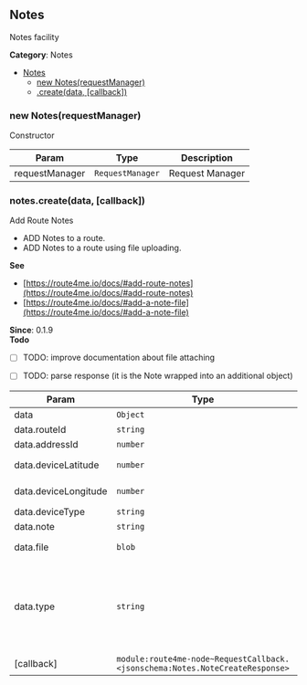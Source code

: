 <a id="Notes" name="Notes"></a>

## Notes

Notes facility

**Category**: Notes  

* [Notes](#Notes)
    * [new Notes(requestManager)](#new_Notes_new)
    * [.create(data, [callback])](#Notes+create)

<a id="new_Notes_new" name="new_Notes_new"></a>

### new Notes(requestManager)

Constructor


| Param | Type | Description |
| --- | --- | --- |
| requestManager | <code>RequestManager</code> | Request Manager |

<a id="Notes+create" name="Notes+create"></a>

### notes.create(data, [callback])

Add Route Notes

* ADD Notes to a route.
* ADD Notes to a route using file uploading.

**See**

- [https://route4me.io/docs/#add-route-notes](https://route4me.io/docs/#add-route-notes)
- [https://route4me.io/docs/#add-a-note-file](https://route4me.io/docs/#add-a-note-file)

**Since**: 0.1.9  
**Todo**

- [ ] TODO: improve documentation about file attaching
- [ ] TODO: parse response (it is the Note wrapped into an additional object)


| Param | Type | Description |
| --- | --- | --- |
| data | <code>Object</code> | Note Data |
| data.routeId | <code>string</code> | Route ID |
| data.addressId | <code>number</code> | Address ID |
| data.deviceLatitude | <code>number</code> | Device latitude |
| data.deviceLongitude | <code>number</code> | Device longitude |
| data.deviceType | <code>string</code> | Device type |
| data.note | <code>string</code> | NOTE text |
| data.file | <code>blob</code> | FILE to use as a note |
| data.type | <code>string</code> | FILE/NOTE type. One of `DRIVER_IMG`, `VEHICLE_IMG`, `ADDRESS_IMG`, `CSV_FILE`, `XLS_FILE`, `ANY_FILE` |
| [callback] | <code>module:route4me-node~RequestCallback.&lt;jsonschema:Notes.NoteCreateResponse&gt;</code> |  |

